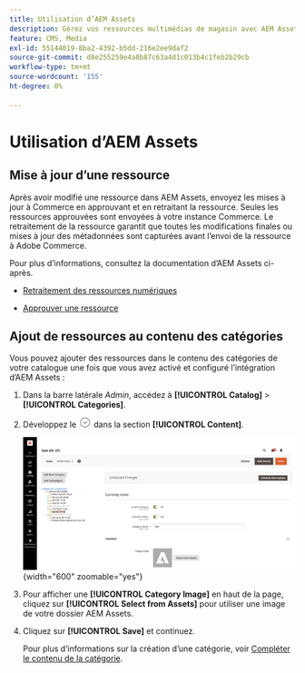 ```yaml
---
title: Utilisation d’AEM Assets
description: Gérez vos ressources multimédias de magasin avec AEM Assets.
feature: CMS, Media
exl-id: 55144019-8ba2-4392-b5dd-216e2ee9daf2
source-git-commit: d8e255259e4a8b87c63a4d1c013b4c1feb2b29cb
workflow-type: tm+mt
source-wordcount: '155'
ht-degree: 0%

---
```


# Utilisation d’AEM Assets

<!--In ACAP-844, this topic was linked to from the Commerce Admin products images and videos when the Assets integration is enabled. If the URL to the topic changes, be sure to add a redirect.-->

## Mise à jour d’une ressource

Après avoir modifié une ressource dans AEM Assets, envoyez les mises à jour à Commerce en approuvant et en retraitant la ressource. Seules les ressources approuvées sont envoyées à votre instance Commerce. Le retraitement de la ressource garantit que toutes les modifications finales ou mises à jour des métadonnées sont capturées avant l’envoi de la ressource à Adobe Commerce.

Pour plus d’informations, consultez la documentation d’AEM Assets ci-après.

- [ Retraitement des ressources numériques ](https://experienceleague.adobe.com/fr/docs/experience-manager-cloud-service/content/assets/manage/reprocessing)

- [Approuver une ressource](https://experienceleague.adobe.com/fr/docs/experience-manager-cloud-service/content/assets/dynamicmedia/dynamic-media-open-apis/approve-assets)

## Ajout de ressources au contenu des catégories

Vous pouvez ajouter des ressources dans le contenu des catégories de votre catalogue une fois que vous avez activé et configuré l’intégration d’AEM Assets :

1. Dans la barre latérale _Admin_, accédez à **[!UICONTROL Catalog]** > **[!UICONTROL Categories]**.

1. Développez le ![sélecteur d’extension](../assets/icon-display-expand.png) dans la section **[!UICONTROL Content]**.

   ![Contenu de la catégorie](./assets/aem-assets-manage-categories.png){width="600" zoomable="yes"}

1. Pour afficher une **[!UICONTROL Category Image]** en haut de la page, cliquez sur **[!UICONTROL Select from Assets]** pour utiliser une image de votre dossier AEM Assets.

1. Cliquez sur **[!UICONTROL Save]** et continuez.

   Pour plus d’informations sur la création d’une catégorie, voir [Compléter le contenu de la catégorie](../catalog/category-create.md#step-3-complete-the-category-content).
